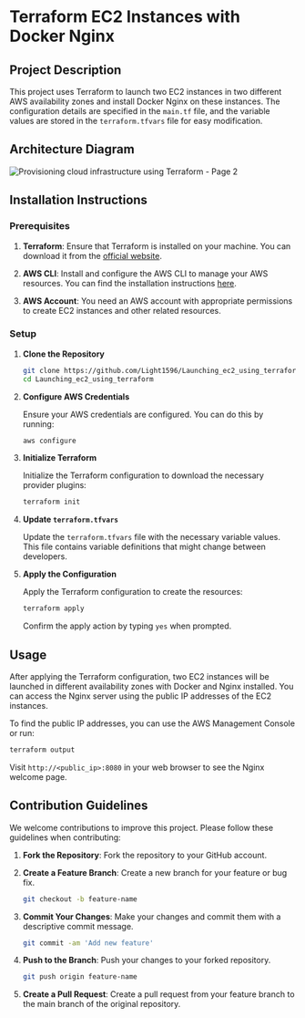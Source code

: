 # Terraform EC2 Instances with Docker Nginx

## Project Description

This project uses Terraform to launch two EC2 instances in two different AWS availability zones and install Docker Nginx on these instances. The configuration details are specified in the `main.tf` file, and the variable values are stored in the `terraform.tfvars` file for easy modification.

## Architecture Diagram
![Provisioning cloud infrastructure using Terraform - Page 2](https://github.com/user-attachments/assets/91e58bc1-ea2f-4337-8b23-74084da884ad)

## Installation Instructions

### Prerequisites

1. **Terraform**: Ensure that Terraform is installed on your machine. You can download it from the [official website](https://www.terraform.io/downloads.html).

2. **AWS CLI**: Install and configure the AWS CLI to manage your AWS resources. You can find the installation instructions [here](https://aws.amazon.com/cli/).

3. **AWS Account**: You need an AWS account with appropriate permissions to create EC2 instances and other related resources.

### Setup

1. **Clone the Repository**

   ```bash
   git clone https://github.com/Light1596/Launching_ec2_using_terraform.git
   cd Launching_ec2_using_terraform
   ```

2. **Configure AWS Credentials**

   Ensure your AWS credentials are configured. You can do this by running:

   ```bash
   aws configure
   ```

3. **Initialize Terraform**

   Initialize the Terraform configuration to download the necessary provider plugins:

   ```bash
   terraform init
   ```

4. **Update `terraform.tfvars`**

   Update the `terraform.tfvars` file with the necessary variable values. This file contains variable definitions that might change between developers.

5. **Apply the Configuration**

   Apply the Terraform configuration to create the resources:

   ```bash
   terraform apply
   ```

   Confirm the apply action by typing `yes` when prompted.

## Usage

After applying the Terraform configuration, two EC2 instances will be launched in different availability zones with Docker and Nginx installed. You can access the Nginx server using the public IP addresses of the EC2 instances.

To find the public IP addresses, you can use the AWS Management Console or run:

```bash
terraform output
```

Visit `http://<public_ip>:8080` in your web browser to see the Nginx welcome page.

## Contribution Guidelines

We welcome contributions to improve this project. Please follow these guidelines when contributing:

1. **Fork the Repository**: Fork the repository to your GitHub account.

2. **Create a Feature Branch**: Create a new branch for your feature or bug fix.

   ```bash
   git checkout -b feature-name
   ```

3. **Commit Your Changes**: Make your changes and commit them with a descriptive commit message.

   ```bash
   git commit -am 'Add new feature'
   ```

4. **Push to the Branch**: Push your changes to your forked repository.

   ```bash
   git push origin feature-name
   ```

5. **Create a Pull Request**: Create a pull request from your feature branch to the main branch of the original repository.
